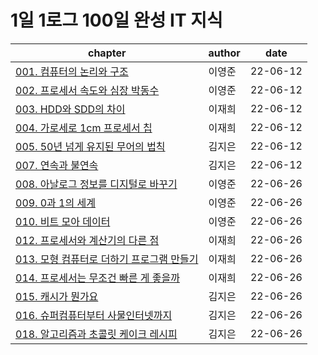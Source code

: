 # 1일 1로그 100일 완성 IT 지식

|chapter|author|date|
|--|--|--|
|[001. 컴퓨터의 논리와 구조](001.%20컴퓨터의%20논리와%20구조.md)|이영준|22-06-12|
|[002. 프로세서 속도와 심장 박동수](002.%20프로세서%20속도와%20심장%20박동수.md)|이영준|22-06-12|
|[003. HDD와 SDD의 차이](003.%20HDD와%20SSD의%20차이.md)|이재희|22-06-12|
|[004. 가로세로 1cm 프로세서 칩](004.%20가로세로%201cm%20프로세서%20칩.md)|이재희|22-06-12|
|[005. 50년 넘게 유지된 무어의 법칙](005.%2050년%20넘게%20유지된%20무어의%20법칙.md)|김지은|22-06-12|
|[007. 연속과 불연속](007.%20연속과%20불연속.md)|김지은|22-06-12|
|[008. 아날로그 정보를 디지털로 바꾸기](008.%20아날로그%20정보를%20디지털로%20바꾸기.md)|이영준|22-06-26|
|[009. 0과 1의 세계](009.%200과%201의%20세계.md)|이영준|22-06-26|
|[010. 비트 모아 데이터](010.%20비트%20모아%20데이터.md)|이영준|22-06-26|
|[012. 프로세서와 계산기의 다른 점](012.%20프로세서와%20계산기의%20다른%20점.md)|이재희|22-06-26|
|[013. 모형 컴퓨터로 더하기 프로그램 만들기](013.%20모형%20컴퓨터로%20더하기%20프로그램%20만들기.md)|이재희|22-06-26|
|[014. 프로세서는 무조건 빠른 게 좋을까](014.%20프로세서는%20무조건%20빠른%20게%20좋을까.md)|이재희|22-06-26|
|[015. 캐시가 뭔가요](015.%20캐시가%20뭔가요.md)|김지은|22-06-26|
|[016. 슈퍼컴퓨터부터 사물인터넷까지](016.%20슈퍼컴퓨터부터%20사물인터넷까지.md)|김지은|22-06-26|
|[018. 알고리즘과 초콜릿 케이크 레시피](018.%20알고리즘과%20초콜릿%20케이크%20레시피.md)|김지은|22-06-26|